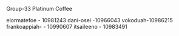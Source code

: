Group-33 
Platinum Coffee

elormatefoe - 10981243 
dani-osei  -10966043
vokoduah-10986215
frankoappiah- - 10990607
itsaileeno - 10983491
